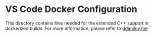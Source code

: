 # VS Code Docker Configuration

This directory contains files needed for the extended C++ support in dockerized builds.
For more information, please refer to [ddanilov.me](https://ddanilov.me/).
